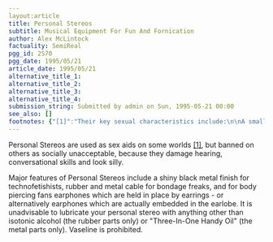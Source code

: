 ```yaml
---
layout:article
title: Personal Stereos
subtitle: Musical Equipment For Fun And Fornication
author: Alex McLintock
factuality: SemiReal
pgg_id: 2S70
pgg_date: 1995/05/21
article_date: 1995/05/21
alternative_title_1: 
alternative_title_2: 
alternative_title_3: 
alternative_title_4: 
submission_string: Submitted by admin on Sun, 1995-05-21 00:00
see_also: []
footnotes: {"[1]":"Their key sexual characteristics include:\n\nA small motor which vibrates the bodywork,\nTwo earphones - one for each partner,\nMusic containing sexually explicit lyrics in order to help young people learn what to do.\n\n"}
---
```

<div>
<p>Personal Stereos are used as sex aids on some worlds <a href="#footnotes.1" class="footnote-link">[1]</a>, but banned on others as socially unacceptable, because they damage hearing, conversational skills and look silly.</p>
<p>Major features of Personal Stereos include a shiny black metal finish for technofetishists, rubber and metal cable for bondage freaks, and for body piercing fans earphones which are held in place by earrings - or alternatively earphones which are actually embedded in the earlobe. It is unadvisable to lubricate your personal stereo with anything other than isotonic alcohol (the rubber parts only) or "Three-In-One Handy Oil" (the metal parts only). Vaseline is prohibited.</p>
</div>
